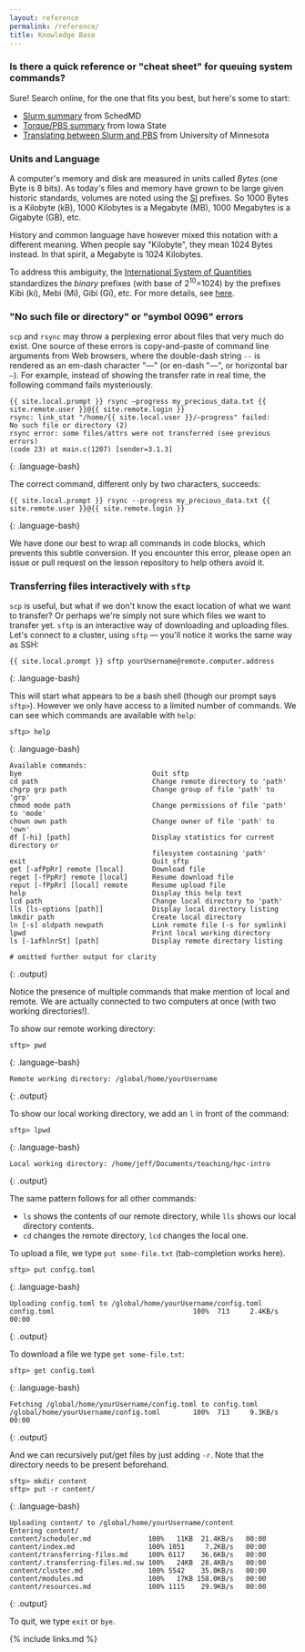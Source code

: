 ```yaml
---
layout: reference
permalink: /reference/
title: Knowledge Base
---
```


### Is there a quick reference or "cheat sheet" for queuing system commands?

Sure! Search online, for the one that fits you best, but here's some to start:

* [Slurm summary](https://slurm.schedmd.com/pdfs/summary.pdf) from SchedMD
* [Torque/PBS summary](
  https://gif.biotech.iastate.edu/torque-pbs-job-management-cheat-sheet)
  from Iowa State
* [Translating between Slurm and PBS](
  https://www.msi.umn.edu/slurm/pbs-conversion) from University of Minnesota

### Units and Language

A computer's memory and disk are measured in units called *Bytes* (one Byte is
8 bits). As today's files and memory have grown to be large given historic
standards, volumes are noted using the
[SI](https://en.wikipedia.org/wiki/International_System_of_Units) prefixes. So
1000 Bytes is a Kilobyte (kB), 1000 Kilobytes is a Megabyte (MB), 1000
Megabytes is a Gigabyte (GB), etc.

History and common language have however mixed this notation with a different
meaning. When people say "Kilobyte", they mean 1024 Bytes instead. In that
spirit, a Megabyte is 1024 Kilobytes.

To address this ambiguity, the [International System of Quantities](
https://en.wikipedia.org/wiki/International_System_of_Quantities) standardizes
the *binary* prefixes (with base of 2<sup>10</sup>=1024) by the prefixes Kibi
(ki), Mebi (Mi), Gibi (Gi), etc. For more details, see
[here](https://en.wikipedia.org/wiki/Binary_prefix).

### "No such file or directory" or "symbol 0096" errors

`scp` and `rsync` may throw a perplexing error about files that very much do
exist. One source of these errors is copy-and-paste of command line arguments
from Web browsers, where the double-dash string `--` is rendered as an em-dash
character "&mdash;" (or en-dash "&mdash;", or horizontal bar `―`). For example,
instead of showing the transfer rate in real time, the following command fails
mysteriously.

```
{{ site.local.prompt }} rsync —progress my_precious_data.txt {{ site.remote.user }}@{{ site.remote.login }}
rsync: link_stat "/home/{{ site.local.user }}/—progress" failed:
No such file or directory (2)
rsync error: some files/attrs were not transferred (see previous errors)
(code 23) at main.c(1207) [sender=3.1.3]
```
{: .language-bash}

The correct command, different only by two characters, succeeds:

```
{{ site.local.prompt }} rsync --progress my_precious_data.txt {{ site.remote.user }}@{{ site.remote.login }}
```
{: .language-bash}

We have done our best to wrap all commands in code blocks, which prevents this
subtle conversion. If you encounter this error, please open an issue or pull
request on the lesson repository to help others avoid it.

### Transferring files interactively with `sftp`

`scp` is useful, but what if we don't know the exact location of what we want
to transfer? Or perhaps we're simply not sure which files we want to transfer
yet. `sftp` is an interactive way of downloading and uploading files. Let's
connect to a cluster, using `sftp` &mdash; you'll notice it works the same way as SSH:

```
{{ site.local.prompt }} sftp yourUsername@remote.computer.address
```
{: .language-bash}

This will start what appears to be a bash shell (though our prompt says
`sftp>`). However we only have access to a limited number of commands. We can
see which commands are available with `help`:

```
sftp> help
```
{: .language-bash}
```
Available commands:
bye                                Quit sftp
cd path                            Change remote directory to 'path'
chgrp grp path                     Change group of file 'path' to 'grp'
chmod mode path                    Change permissions of file 'path' to 'mode'
chown own path                     Change owner of file 'path' to 'own'
df [-hi] [path]                    Display statistics for current directory or
                                   filesystem containing 'path'
exit                               Quit sftp
get [-afPpRr] remote [local]       Download file
reget [-fPpRr] remote [local]      Resume download file
reput [-fPpRr] [local] remote      Resume upload file
help                               Display this help text
lcd path                           Change local directory to 'path'
lls [ls-options [path]]            Display local directory listing
lmkdir path                        Create local directory
ln [-s] oldpath newpath            Link remote file (-s for symlink)
lpwd                               Print local working directory
ls [-1afhlnrSt] [path]             Display remote directory listing

# omitted further output for clarity
```
{: .output}

Notice the presence of multiple commands that make mention of local and remote.
We are actually connected to two computers at once (with two working
directories!).

To show our remote working directory:
```
sftp> pwd
```
{: .language-bash}
```
Remote working directory: /global/home/yourUsername
```
{: .output}

To show our local working directory, we add an `l` in front of the command:

```
sftp> lpwd
```
{: .language-bash}
```
Local working directory: /home/jeff/Documents/teaching/hpc-intro
```
{: .output}

The same pattern follows for all other commands:

* `ls` shows the contents of our remote directory, while `lls` shows our local
  directory contents.
* `cd` changes the remote directory, `lcd` changes the local one.

To upload a file, we type `put some-file.txt` (tab-completion works here).

```
sftp> put config.toml
```
{: .language-bash}
```
Uploading config.toml to /global/home/yourUsername/config.toml
config.toml                                  100%  713     2.4KB/s   00:00
```
{: .output}

To download a file we type `get some-file.txt`:

```
sftp> get config.toml
```
{: .language-bash}
```
Fetching /global/home/yourUsername/config.toml to config.toml
/global/home/yourUsername/config.toml        100%  713     9.3KB/s   00:00
```
{: .output}

And we can recursively put/get files by just adding `-r`. Note that the
directory needs to be present beforehand.

```
sftp> mkdir content
sftp> put -r content/
```
{: .language-bash}
```
Uploading content/ to /global/home/yourUsername/content
Entering content/
content/scheduler.md              100%   11KB  21.4KB/s   00:00
content/index.md                  100% 1051     7.2KB/s   00:00
content/transferring-files.md     100% 6117    36.6KB/s   00:00
content/.transferring-files.md.sw 100%   24KB  28.4KB/s   00:00
content/cluster.md                100% 5542    35.0KB/s   00:00
content/modules.md                100%   17KB 158.0KB/s   00:00
content/resources.md              100% 1115    29.9KB/s   00:00
```
{: .output}

To quit, we type `exit` or `bye`.


{% include links.md %}
